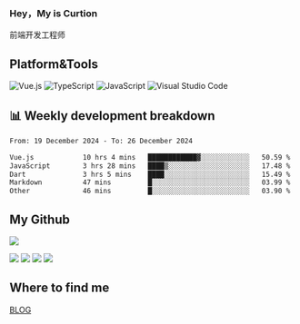 ### Hey，My is Curtion
前端开发工程师
## Platform&Tools

![Vue.js](https://img.shields.io/badge/-Vue.js-4FC08D?style=flat-square&logo=Vue.js&logoColor=white)
![TypeScript](https://img.shields.io/badge/-TypeScript-007ACC?style=flat-square&logo=typescript&logoColor=white)
![JavaScript](https://img.shields.io/badge/-JavaScript-F7DF1E?style=flat-square&logo=javascript&logoColor=black)
![Visual Studio Code](https://img.shields.io/badge/-VSCode-007ACC?style=flat-square&logo=Visual-Studio-Code&logoColor=white)

## 📊 Weekly development breakdown

<!--START_SECTION:waka-->

```txt
From: 19 December 2024 - To: 26 December 2024

Vue.js            10 hrs 4 mins   ████████████▓░░░░░░░░░░░░   50.59 %
JavaScript        3 hrs 28 mins   ████▒░░░░░░░░░░░░░░░░░░░░   17.48 %
Dart              3 hrs 5 mins    ████░░░░░░░░░░░░░░░░░░░░░   15.49 %
Markdown          47 mins         █░░░░░░░░░░░░░░░░░░░░░░░░   03.99 %
Other             46 mins         █░░░░░░░░░░░░░░░░░░░░░░░░   03.90 %
```

<!--END_SECTION:waka-->

## My Github

![](http://github-profile-summary-cards.vercel.app/api/cards/profile-details?username=curtion&theme=nord_bright)

![](http://github-profile-summary-cards.vercel.app/api/cards/stats?username=curtion&theme=nord_bright)
![](http://github-profile-summary-cards.vercel.app/api/cards/productive-time?username=curtion&theme=nord_bright&utcOffset=8)
![](http://github-profile-summary-cards.vercel.app/api/cards/repos-per-language?username=curtion&theme=nord_bright)
![](http://github-profile-summary-cards.vercel.app/api/cards/most-commit-language?username=curtion&theme=nord_bright)

## Where to find me

[BLOG](https://blog.3gxk.net)
